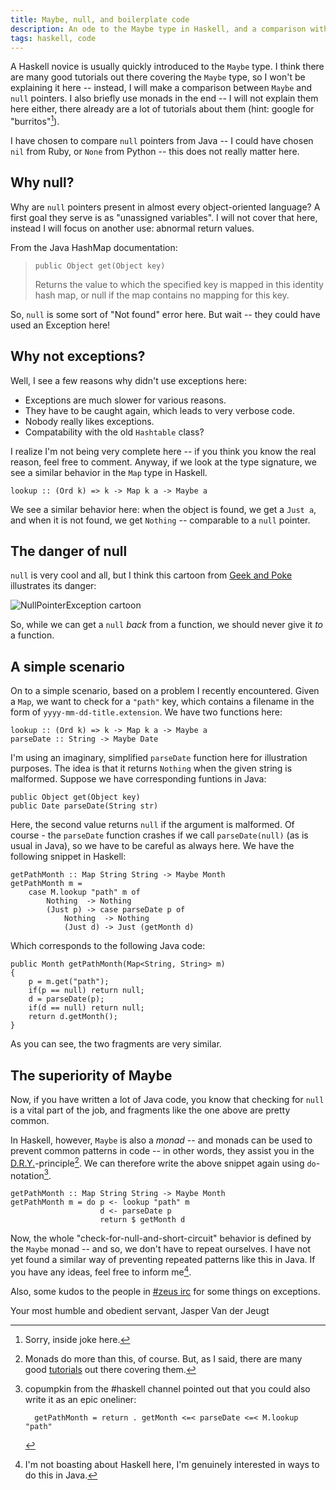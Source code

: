 ```yaml
---
title: Maybe, null, and boilerplate code
description: An ode to the Maybe type in Haskell, and a comparison with null
tags: haskell, code
---
```


A Haskell novice is usually quickly introduced to the `Maybe` type. I think
there are many good tutorials out there covering the `Maybe` type, so I won't
be explaining it here -- instead, I will make a comparison between `Maybe` and
`null` pointers. I also briefly use monads in the end -- I will not explain them
here either, there already are a lot of tutorials about them (hint: google for
"burritos"[^1]).

[^1]: Sorry, inside joke here.

I have chosen to compare `null` pointers from Java -- I could have chosen `nil`
from Ruby, or `None` from Python -- this does not really matter here.

## Why null?

Why are `null` pointers present in almost every object-oriented language? A
first goal they serve is as "unassigned variables". I will not cover that here,
instead I will focus on another use: abnormal return values.

From the Java HashMap documentation:

>     public Object get(Object key)
>
> Returns the value to which the specified key is mapped in this identity
> hash map, or null if the map contains no mapping for this key.

So, `null` is some sort of "Not found" error here. But wait -- they could
have used an Exception here!

## Why not exceptions?

Well, I see a few reasons why didn't use exceptions here:

- Exceptions are much slower for various reasons.
- They have to be caught again, which leads to very verbose code.
- Nobody really likes exceptions.
- Compatability with the old `Hashtable` class?

I realize I'm not being very complete here -- if you think you know the real
reason, feel free to comment. Anyway, if we look at the type signature, we
see a similar behavior in the `Map` type in Haskell.

~~~~~{.haskell}
lookup :: (Ord k) => k -> Map k a -> Maybe a
~~~~~

We see a similar behavior here: when the object is found, we get a `Just a`,
and when it is not found, we get `Nothing` -- comparable to a `null` pointer.

## The danger of null

`null` is very cool and all, but I think this cartoon from
[Geek and Poke](http://geekandpoke.typepad.com/) illustrates its danger:

![NullPointerException cartoon]($root/images/2010-01-04-null-pointer-exception.png)

So, while we can get a `null` *back* from a function, we should never give it
*to* a function.

## A simple scenario

On to a simple scenario, based on a problem I recently encountered. Given a
`Map`, we want to check for a `"path"` key, which contains a filename in the
form of `yyyy-mm-dd-title.extension`. We have two functions here:

~~~~~{.haskell}
lookup :: (Ord k) => k -> Map k a -> Maybe a
parseDate :: String -> Maybe Date
~~~~~

I'm using an imaginary, simplified `parseDate` function here for illustration
purposes. The idea is that it returns `Nothing` when the given string is
malformed. Suppose we have corresponding funtions in Java:

~~~~~{.java}
public Object get(Object key)
public Date parseDate(String str)
~~~~~

Here, the second value returns `null` if the argument is malformed. Of course -
the `parseDate` function crashes if we call `parseDate(null)` (as is usual in
Java), so we have to be careful as always here. We have the following snippet
in Haskell:

~~~~~{.haskell}
getPathMonth :: Map String String -> Maybe Month
getPathMonth m = 
    case M.lookup "path" m of
        Nothing  -> Nothing
        (Just p) -> case parseDate p of
            Nothing  -> Nothing
            (Just d) -> Just (getMonth d)
~~~~~

Which corresponds to the following Java code:

~~~~~{.java}
public Month getPathMonth(Map<String, String> m)
{
    p = m.get("path");
    if(p == null) return null;
    d = parseDate(p);
    if(d == null) return null;
    return d.getMonth();
}
~~~~~

As you can see, the two fragments are very similar.

## The superiority of Maybe

Now, if you have written a lot of Java code, you know that checking for `null`
is a vital part of the job, and fragments like the one above are pretty common.

In Haskell, however, `Maybe` is also a *monad* -- and monads can be used to
prevent common patterns in code -- in other words, they assist you in the
[D.R.Y.](http://en.wikipedia.org/wiki/Don't_repeat_yourself)-principle[^2]. We
can therefore write the above snippet again using `do`-notation[^3].

[^2]: Monads do more than this, of course. But, as I said, there are many good
      [tutorials](http://www.haskell.org/all_about_monads/html/index.html) out
      there covering them.

[^3]: copumpkin from the #haskell channel pointed out that you could also write
      it as an epic oneliner:

          getPathMonth = return . getMonth <=< parseDate <=< M.lookup "path"

~~~~~{.haskell}
getPathMonth :: Map String String -> Maybe Month
getPathMonth m = do p <- lookup "path" m
                    d <- parseDate p
                    return $ getMonth d
~~~~~

Now, the whole "check-for-null-and-short-circuit" behavior is defined by the
`Maybe` monad -- and so, we don't have to repeat ourselves. I have not yet found
a similar way of preventing repeated patterns like this in Java. If you have any
ideas, feel free to inform me[^4].

[^4]: I'm not boasting about Haskell here, I'm genuinely interested in ways to
      do this in Java.

Also, some kudos to the people in [#zeus irc](http://zeus.ugent.be) for some
things on exceptions.

Your most humble and obedient servant,
Jasper Van der Jeugt
